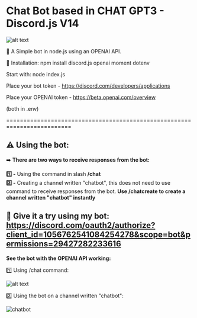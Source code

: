 # Chat Bot based in CHAT GPT3 - Discord.js V14

![alt text](https://media.discordapp.net/attachments/1067228298322653189/1067231590461223013/CHAT_GPT3_-_DISCORD_BOT.png?width=1025&height=359)

🤖 A Simple bot in node.js using an OPENAI API.

🔗 Installation:
npm install discord.js openai moment dotenv

Start with: node index.js

Place your bot token - https://discord.com/developers/applications

Place your OPENAI token - https://beta.openai.com/overview

(both in .env)

=========================================================================
## **⚠️ Using the bot:** 

➡️ **There are two ways to receive responses from the bot:**

**1️⃣ -** Using the command in slash **/chat**<br> 
**2️⃣ -** Creating a channel written "chatbot", this does not need to use command to receive responses from the bot. **Use /chatcreate to create a channel written "chatbot" instantly**

##  🔗 **Give it a try using my bot:** https://discord.com/oauth2/authorize?client_id=1056762541084254278&scope=bot&permissions=29427282233616

**See the bot with the OPENAI API working:**

1️⃣ Using /chat command:

![alt text](https://media.discordapp.net/attachments/876308691341697076/1057841862204997712/chat-openai-overview4.gif)

2️⃣ Using the bot on a channel written "chatbot":

![chatbot](https://media.discordapp.net/attachments/1067228298322653189/1067231318036971580/chatbot2.gif?width=718&height=468)
